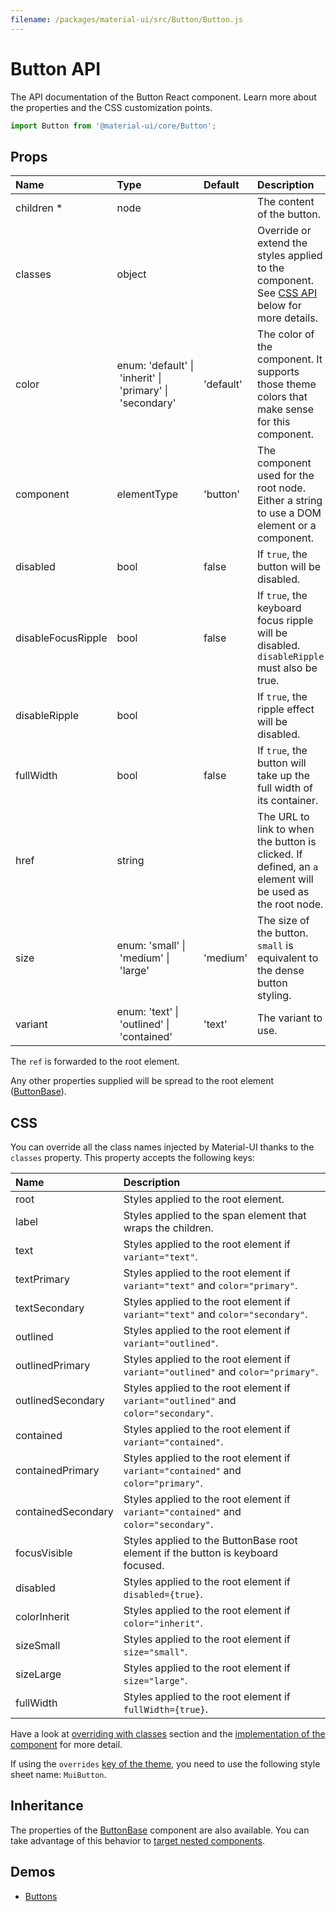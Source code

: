 ```yaml
---
filename: /packages/material-ui/src/Button/Button.js
---
```


<!--- This documentation is automatically generated, do not try to edit it. -->

# Button API

<p class="description">The API documentation of the Button React component. Learn more about the properties and the CSS customization points.</p>

```js
import Button from '@material-ui/core/Button';
```

## Props

| Name                                                     | Type                                                                                                                                                   | Default                                     | Description                                                                                              |
| :------------------------------------------------------- | :----------------------------------------------------------------------------------------------------------------------------------------------------- | :------------------------------------------ | :------------------------------------------------------------------------------------------------------- |
| <span class="prop-name required">children&nbsp;\*</span> | <span class="prop-type">node</span>                                                                                                                    |                                             | The content of the button.                                                                               |
| <span class="prop-name">classes</span>                   | <span class="prop-type">object</span>                                                                                                                  |                                             | Override or extend the styles applied to the component. See [CSS API](#css) below for more details.      |
| <span class="prop-name">color</span>                     | <span class="prop-type">enum:&nbsp;'default'&nbsp;&#124;<br>&nbsp;'inherit'&nbsp;&#124;<br>&nbsp;'primary'&nbsp;&#124;<br>&nbsp;'secondary'<br></span> | <span class="prop-default">'default'</span> | The color of the component. It supports those theme colors that make sense for this component.           |
| <span class="prop-name">component</span>                 | <span class="prop-type">elementType</span>                                                                                                             | <span class="prop-default">'button'</span>  | The component used for the root node. Either a string to use a DOM element or a component.               |
| <span class="prop-name">disabled</span>                  | <span class="prop-type">bool</span>                                                                                                                    | <span class="prop-default">false</span>     | If `true`, the button will be disabled.                                                                  |
| <span class="prop-name">disableFocusRipple</span>        | <span class="prop-type">bool</span>                                                                                                                    | <span class="prop-default">false</span>     | If `true`, the keyboard focus ripple will be disabled. `disableRipple` must also be true.                |
| <span class="prop-name">disableRipple</span>             | <span class="prop-type">bool</span>                                                                                                                    |                                             | If `true`, the ripple effect will be disabled.                                                           |
| <span class="prop-name">fullWidth</span>                 | <span class="prop-type">bool</span>                                                                                                                    | <span class="prop-default">false</span>     | If `true`, the button will take up the full width of its container.                                      |
| <span class="prop-name">href</span>                      | <span class="prop-type">string</span>                                                                                                                  |                                             | The URL to link to when the button is clicked. If defined, an `a` element will be used as the root node. |
| <span class="prop-name">size</span>                      | <span class="prop-type">enum:&nbsp;'small'&nbsp;&#124;<br>&nbsp;'medium'&nbsp;&#124;<br>&nbsp;'large'<br></span>                                       | <span class="prop-default">'medium'</span>  | The size of the button. `small` is equivalent to the dense button styling.                               |
| <span class="prop-name">variant</span>                   | <span class="prop-type">enum:&nbsp;'text'&nbsp;&#124;<br>&nbsp;'outlined'&nbsp;&#124;<br>&nbsp;'contained'<br></span>                                  | <span class="prop-default">'text'</span>    | The variant to use.                                                                                      |

The `ref` is forwarded to the root element.

Any other properties supplied will be spread to the root element ([ButtonBase](/api/button-base/)).

## CSS

You can override all the class names injected by Material-UI thanks to the `classes` property.
This property accepts the following keys:

| Name                                              | Description                                                                          |
| :------------------------------------------------ | :----------------------------------------------------------------------------------- |
| <span class="prop-name">root</span>               | Styles applied to the root element.                                                  |
| <span class="prop-name">label</span>              | Styles applied to the span element that wraps the children.                          |
| <span class="prop-name">text</span>               | Styles applied to the root element if `variant="text"`.                              |
| <span class="prop-name">textPrimary</span>        | Styles applied to the root element if `variant="text"` and `color="primary"`.        |
| <span class="prop-name">textSecondary</span>      | Styles applied to the root element if `variant="text"` and `color="secondary"`.      |
| <span class="prop-name">outlined</span>           | Styles applied to the root element if `variant="outlined"`.                          |
| <span class="prop-name">outlinedPrimary</span>    | Styles applied to the root element if `variant="outlined"` and `color="primary"`.    |
| <span class="prop-name">outlinedSecondary</span>  | Styles applied to the root element if `variant="outlined"` and `color="secondary"`.  |
| <span class="prop-name">contained</span>          | Styles applied to the root element if `variant="contained"`.                         |
| <span class="prop-name">containedPrimary</span>   | Styles applied to the root element if `variant="contained"` and `color="primary"`.   |
| <span class="prop-name">containedSecondary</span> | Styles applied to the root element if `variant="contained"` and `color="secondary"`. |
| <span class="prop-name">focusVisible</span>       | Styles applied to the ButtonBase root element if the button is keyboard focused.     |
| <span class="prop-name">disabled</span>           | Styles applied to the root element if `disabled={true}`.                             |
| <span class="prop-name">colorInherit</span>       | Styles applied to the root element if `color="inherit"`.                             |
| <span class="prop-name">sizeSmall</span>          | Styles applied to the root element if `size="small"`.                                |
| <span class="prop-name">sizeLarge</span>          | Styles applied to the root element if `size="large"`.                                |
| <span class="prop-name">fullWidth</span>          | Styles applied to the root element if `fullWidth={true}`.                            |

Have a look at [overriding with classes](/customization/overrides/#overriding-with-classes) section
and the [implementation of the component](https://github.com/mui-org/material-ui/blob/next/packages/material-ui/src/Button/Button.js)
for more detail.

If using the `overrides` [key of the theme](/customization/themes/#css),
you need to use the following style sheet name: `MuiButton`.

## Inheritance

The properties of the [ButtonBase](/api/button-base/) component are also available.
You can take advantage of this behavior to [target nested components](/guides/api/#spread).

## Demos

- [Buttons](/demos/buttons/)
